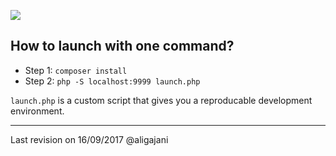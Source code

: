 ![](https://dt9ph4xofvj87.cloudfront.net/user/sites/shawacademy.com/themes/mytheme/images/logo/logo-284-50/png/regular.png)
## How to launch with one command?

* Step 1: `composer install`
* Step 2: `php -S localhost:9999 launch.php`

`launch.php` is a custom script that gives you a reproducable development environment. 
___
Last revision on 16/09/2017
@aligajani

